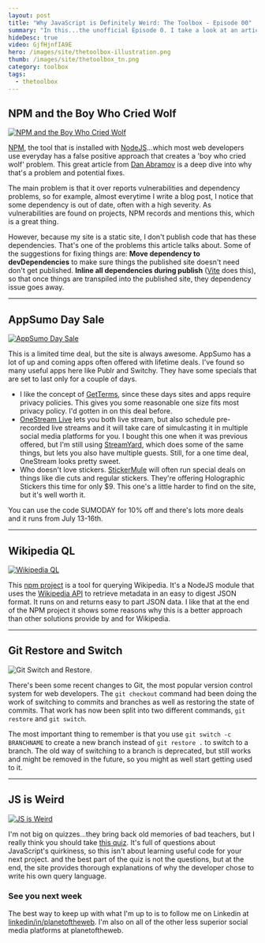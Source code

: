 ```yaml
---
layout: post
title: "Why JavaScript is Definitely Weird: The Toolbox - Episode 00"
summary: "In this...the unofficial Episode 0. I take a look at an article on why npm audit is broken, check out the AppSumo sale, a  query language for Wikipedia, important changes to Git and struggle through the JS is weird test."
hideDesc: true
video: GjfHjnfIA9E
hero: /images/site/thetoolbox-illustration.png
thumb: /images/site/thetoolbox_tn.png
category: toolbox
tags:
  - thetoolbox
---
```


## NPM and the Boy Who Cried Wolf

[![NPM and the Boy Who Cried Wolf](http://pixelprowess.com/i/2021-07-14_10-00-56.png)](https://go.raybo.org/4zWW)

[NPM](https://www.npmjs.com/), the tool that is installed with [NodeJS](https://nodejs.org/en/)...which most web developers use everyday has a false positive approach that creates a 'boy who cried wolf' problem. This great article from [Dan Abramov](https://mobile.twitter.com/dan_abramov) is a deep dive into why that's a problem and potential fixes.

The main problem is that it over reports vulnerabilities and dependency problems, so for example, almost everytime I write a blog post, I notice that some dependency is out of date, often with a high severity. As vulnerabilities are found on projects, NPM records and mentions this, which is a great thing.

However, because my site is a static site, I don't publish code that has these dependencies. That's one of the problems this article talks about. Some of the suggestions for fixing things are: **Move dependency to devDependencies** to make sure things the published site doesn't need don't get published. **Inline all dependencies during publish** ([Vite](https://vitejs.dev/) does this), so that once things are transpiled into the published site, they dependency issue goes away.

---

## AppSumo Day Sale

[![AppSumo Day Sale](http://pixelprowess.com/i/2021-07-14_11-26-38.png)](https://appsumo.com/)

This is a limited time deal, but the site is always awesome. AppSumo has a lot of up and coming apps often offered with lifetime deals. I've found so many useful apps here like Publr and Switchy. They have some specials that are set to last only for a couple of days.

- I like the concept of [GetTerms](https://appsumo.com/products/getterms/), since these days sites and apps require privacy policies. This gives you some reasonable one size fits most privacy policy. I'd gotten in on this deal before.
- [OneStream Live](https://appsumo.com/products/onestream-live/) lets you both live stream, but also schedule pre-recorded live streams and it will take care of simulcasting it in multiple social media platforms for you. I bought this one when it was previous offered, but I'm still using [StreamYard](https://streamyard.com/), which does some of the same things, but lets you also have multiple guests. Still, for a one time deal, OneStream looks pretty sweet.
- Who doesn't love stickers. [StickerMule](https://appsumo.com/products/stickermule/) will often run special deals on things like die cuts and regular stickers. They're offering Holographic Stickers this time for only $9. This one's a little harder to find on the site, but it's well worth it.

You can use the code SUMODAY for 10% off and there's lots more deals and it runs from July 13-16th.

---

## Wikipedia QL

[![Wikipedia QL](http://pixelprowess.com/i/2021-07-14_11-48-35.png)](https://github.com/zverok/wikipedia_ql)

This [npm project](https://github.com/zverok/wikipedia_ql) is a tool for querying Wikipedia. It's a NodeJS module that uses the [Wikipedia API](https://en.wikipedia.org/wiki/Wikipedia:API) to retrieve metadata in an easy to digest JSON format. It runs on and returns easy to part JSON data. I like that at the end of the NPM project it shows some reasons why this is a better approach than other solutions provide by and for Wikipedia.

---

## Git Restore and Switch

![Git Switch and Restore](http://pixelprowess.com/i/2021-07-14_11-53-21.png).

There's been some recent changes to Git, the most popular version control system for web developers. The `git checkout` command had been doing the work of switching to commits and branches as well as restoring the state of commits. That work has now been split into two different commands, `git restore` and `git switch`.

The most important thing to remember is that you use `git switch -c BRANCHNAME` to create a new branch instead of `git restore .` to switch to a branch. The old way of switching to a branch is deprecated, but still works and might be removed in the future, so you might as well start getting used to it.

---

## JS is Weird

[![JS is Weird](http://pixelprowess.com/i/2021-07-14_12-22-29.png)](https://jsisweird.com/)

I'm not big on quizzes...they bring back old memories of bad teachers, but I really think you should take [this quiz](https://jsisweird.com/). It's full of questions about JavaScript's quirkiness, so this isn't about learning useful code for your next project. and the best part of the quiz is not the questions, but at the end, the site provides thorough explanations of why the developer chose to write his own query language.

### See you next week

The best way to keep up with what I'm up to is to follow me on Linkedin at [linkedin/in/planetoftheweb](https://www.linkedin.com/in/planetoftheweb/). I'm also on all of the other less superior social media platforms at planetoftheweb.
